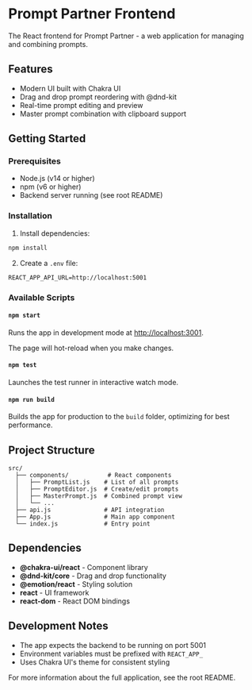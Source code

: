 # Prompt Partner Frontend

The React frontend for Prompt Partner - a web application for managing and combining prompts.

## Features

- Modern UI built with Chakra UI
- Drag and drop prompt reordering with @dnd-kit
- Real-time prompt editing and preview
- Master prompt combination with clipboard support

## Getting Started

### Prerequisites

- Node.js (v14 or higher)
- npm (v6 or higher)
- Backend server running (see root README)

### Installation

1. Install dependencies:
```bash
npm install
```

2. Create a `.env` file:
```
REACT_APP_API_URL=http://localhost:5001
```

### Available Scripts

#### `npm start`

Runs the app in development mode at [http://localhost:3001](http://localhost:3001).

The page will hot-reload when you make changes.

#### `npm test`

Launches the test runner in interactive watch mode.

#### `npm run build`

Builds the app for production to the `build` folder, optimizing for best performance.

## Project Structure

```
src/
  ├── components/           # React components
  │   ├── PromptList.js    # List of all prompts
  │   ├── PromptEditor.js  # Create/edit prompts
  │   ├── MasterPrompt.js  # Combined prompt view
  │   └── ...
  ├── api.js               # API integration
  ├── App.js               # Main app component
  └── index.js             # Entry point
```

## Dependencies

- **@chakra-ui/react** - Component library
- **@dnd-kit/core** - Drag and drop functionality
- **@emotion/react** - Styling solution
- **react** - UI framework
- **react-dom** - React DOM bindings

## Development Notes

- The app expects the backend to be running on port 5001
- Environment variables must be prefixed with `REACT_APP_`
- Uses Chakra UI's theme for consistent styling

For more information about the full application, see the root README.
